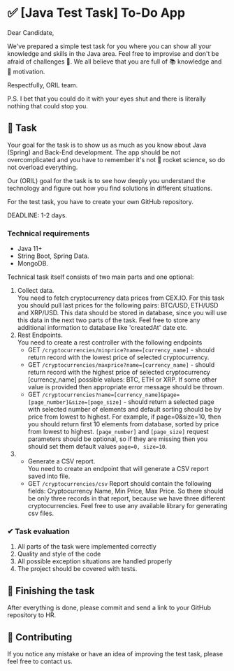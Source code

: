 # ✅ [Java Test Task] To-Do App
  Dear Candidate,

We've prepared a simple test task for you where you can show all your knowledge and skills in the Java area. Feel free to improvise and don't be afraid of challenges 👀. We all believe that you are full of 📚 knowledge and 💪 motivation.

Respectfully, ORIL team.

P.S. I bet that you could do it with your eyes shut and there is literally nothing that could stop you.
## 📃 Task
Your goal for the task is to show us as much as you know about Java (Spring) and Back-End development. The app should be not overcomplicated and you have to remember it's not 🚀 rocket science, so do not overload everything.

Our (ORIL) goal for the task is to see how deeply you understand the technology and figure out how you find solutions in different situations.

For the test task, you have to create your own GitHub repository.

DEADLINE: 1-2 days.

### Technical requirements
- Java 11+
- String Boot, Spring Data.
- MongoDB.


Technical task itself consists of two main parts and one optional: 
1. Collect data.\
   You need to fetch cryptocurrency data prices from CEX.IO. For this task you should pull last prices for the following pairs: BTC/USD, ETH/USD and XRP/USD. This data should be stored in database, since you will use this data in the next two parts of the task. Feel free to store any additional information to database like 'createdAt' date etc.
2. Rest Endpoints.\
   You need to create a rest controller with the following endpoints 
     -  GET ```/cryptocurrencies/minprice?name=[currency_name]``` - should return record with the lowest price of selected cryptocurrency.
     -  GET ```/cryptocurrencies/maxprice?name=[currency_name]``` - should return record with the highest price of selected cryptocurrency
[currency_name] possible values: BTC, ETH or XRP. If some other value is provided then appropriate error message should be thrown.
     -  GET ```/cryptocurrencies?name=[currency_name]&page=[page_number]&size=[page_size]``` - should return a selected page with selected number of elements and default sorting should be by price from lowest to highest. For example, if page=0&size=10, then you should return first 10 elements from database, sorted by price from lowest to highest.
```[page_number]``` and ```[page_size]``` request parameters should be optional, so if they are missing then you should set them default values ```page=0, size=10```.
3. * Generate a CSV report.\
  You need to create an endpoint that will generate a CSV report saved into file.
	- GET ```/cryptocurrencies/csv```
	Report should contain the following fields: Cryptocurrency Name, Min Price, Max Price. So there should be only three records in that report, because we have three different cryptocurrencies. Feel free to use any available library for generating csv files.
  
 ### ✔ Task evaluation
 1. All parts of the task were implemented correctly
 2. Quality and style of the code
 3. All possible exception situations are handled properly
 4. The project should be covered with tests.

## 🏁 Finishing the task
After everything is done, please commit and send a link to your GitHub repository to HR.

## 📑 Contributing

If you notice any mistake or have an idea of improving the test task, please feel free to contact us.
